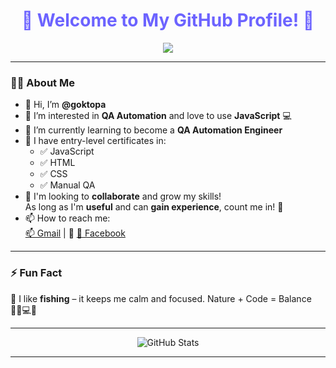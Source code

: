 <div align="center">

<h1 style="color:#6C63FF;">🎉 Welcome to My GitHub Profile! 🎉</h1>

<img src="https://capsule-render.vercel.app/api?type=waving&color=gradient&height=150&section=header&text=Hi%20I'm%20@goktopa&fontSize=40&fontColor=ffffff" />

</div>

---

### 🙋‍♂️ About Me

- 👋 Hi, I’m **@goktopa**
- 👀 I’m interested in **QA Automation** and love to use **JavaScript** 💻
- 🌱 I’m currently learning to become a **QA Automation Engineer**
- 📜 I have entry-level certificates in:
  - ✅ JavaScript
  - ✅ HTML
  - ✅ CSS
  - ✅ Manual QA
- 💞️ I'm looking to **collaborate** and grow my skills!  
  As long as I'm **useful** and can **gain experience**, count me in! 💪
- 📫 How to reach me:  
  [📫 Gmail](mailto:dimitar.georgiev.atanasov@gmail.com) | 📘  [📘 Facebook](https://facebook.com/g0ktopa) 

---

### ⚡ Fun Fact

🎣 I like **fishing** – it keeps me calm and focused. Nature + Code = Balance 🧘‍♂️💻🌿

---

<div align="center">

![GitHub Stats](https://github-readme-stats.vercel.app/api?username=goktopa&show_icons=true&theme=radical&hide_border=true&border_radius=20&bg_color=30,e96443,904e95&title_color=ffffff&text_color=ffffff)

</div>

---

<!---
goktopa/goktopa is a ✨ special ✨ repository because its `README.md` (this file) appears on your GitHub profile.
You can click the Preview link to take a look at your changes.
--->
